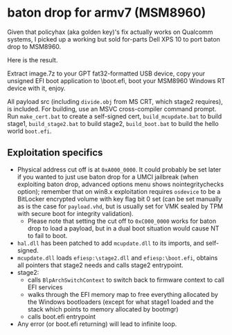 # baton drop for armv7 (MSM8960)

Given that policyhax (aka golden key)'s fix actually works on Qualcomm systems, I picked up a working but sold for-parts Dell XPS 10 to port baton drop to MSM8960.

Here is the result.

Extract image.7z to your GPT fat32-formatted USB device, copy your unsigned EFI boot application to \boot.efi, boot your MSM8960 Windows RT device with it, enjoy.

All payload src (including `divide.obj` from MS CRT, which stage2 requires), is included. For building, use an MSVC cross-compiler command prompt. Run `make_cert.bat` to create a self-signed cert, `build_mcupdate.bat` to build stage1, `build_stage2.bat` to build stage2, `build_boot.bat` to build the hello world `boot.efi`.

## Exploitation specifics
- Physical address cut off is at `0xA000_0000`. It could probably be set later if you wanted to just use baton drop for a UMCI jailbreak (when exploiting baton drop, advanced options menu shows nointegritychecks option); remember that on win8.x exploitation requires `osdevice` to be a BitLocker encrypted volume with key flag bit 0 set (can be set manually as is the case for `payload.vhd`, but is usually set for VMK sealed by TPM with secure boot for integrity validation).
  - Please note that setting the cut off to `0xC000_0000` works for baton drop to load a payload, but in a dual boot situation would cause NT to fail to boot.
- `hal.dll` has been patched to add `mcupdate.dll` to its imports, and self-signed.
- `mcupdate.dll` loads `efiesp:\stage2.dll` and `efiesp:\boot.efi`, obtains all pointers that stage2 needs and calls stage2 entrypoint.
- stage2:
  - calls `BlpArchSwitchContext` to switch back to firmware context to call EFI services
  - walks through the EFI memory map to free everything allocated by the Windows bootloaders (except for what stage1 loaded and the stack which points to memory allocated by bootmgr)
  - calls boot.efi entrypoint
- Any error (or boot.efi returning) will lead to infinite loop.

